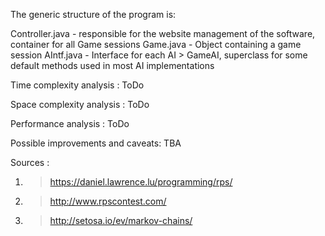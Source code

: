 The generic structure of the program is:

Controller.java - responsible for the website management of the software, container for all Game sessions
	Game.java - Object containing a game session
		AIntf.java - Interface for each AI
		> GameAI, superclass for some default methods used in most AI implementations

Time complexity analysis :
ToDo

Space complexity analysis :
ToDo

Performance analysis :
ToDo

Possible improvements and caveats:
TBA

Sources :
1. > https://daniel.lawrence.lu/programming/rps/
2. > http://www.rpscontest.com/
3. > http://setosa.io/ev/markov-chains/